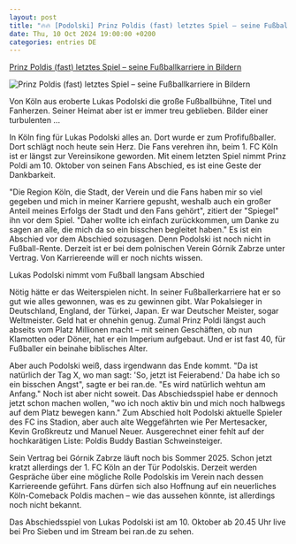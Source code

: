 ```yaml
---
layout: post
title: "🔥🔥 [Podolski] Prinz Poldis (fast) letztes Spiel – seine Fußballkarriere in Bildern"
date: Thu, 10 Oct 2024 19:00:00 +0200
categories: entries DE
---
```

[Prinz Poldis (fast) letztes Spiel – seine Fußballkarriere in Bildern](https://www.stern.de/sport/fussball/lukas-podolski--die-fussballkarriere-von-prinz-poldi-in-bildern-35132052.html)

![Prinz Poldis (fast) letztes Spiel – seine Fußballkarriere in Bildern](https://image.stern.de/35133650/t/Ah/v3/w1440/r1.7778/-/podolski.jpg)

Von Köln aus eroberte Lukas Podolski die große Fußballbühne, Titel und Fanherzen. Seiner Heimat aber ist er immer treu geblieben. Bilder einer turbulenten ...

In Köln fing für Lukas Podolski alles an. Dort wurde er zum Profifußballer. Dort schlägt noch heute sein Herz. Die Fans verehren ihn, beim 1. FC Köln ist er längst zur Vereinsikone geworden. Mit einem letzten Spiel nimmt Prinz Poldi am 10. Oktober von seinen Fans Abschied, es ist eine Geste der Dankbarkeit.

"Die Region Köln, die Stadt, der Verein und die Fans haben mir so viel gegeben und mich in meiner Karriere gepusht, weshalb auch ein großer Anteil meines Erfolgs der Stadt und den Fans gehört", zitiert der "Spiegel" ihn vor dem Spiel. "Daher wollte ich einfach zurückkommen, um Danke zu sagen an alle, die mich da so ein bisschen begleitet haben." Es ist ein Abschied vor dem Abschied sozusagen. Denn Podolski ist noch nicht in Fußball-Rente. Derzeit ist er bei dem polnischen Verein Górnik Zabrze unter Vertrag. Von Karriereende will er noch nichts wissen.

Lukas Podolski nimmt vom Fußball langsam Abschied

Nötig hätte er das Weiterspielen nicht. In seiner Fußballerkarriere hat er so gut wie alles gewonnen, was es zu gewinnen gibt. War Pokalsieger in Deutschland, England, der Türkei, Japan. Er war Deutscher Meister, sogar Weltmeister. Geld hat er ohnehin genug. Zumal Prinz Poldi längst auch abseits vom Platz Millionen macht – mit seinen Geschäften, ob nun Klamotten oder Döner, hat er ein Imperium aufgebaut. Und er ist fast 40, für Fußballer ein beinahe biblisches Alter.

Aber auch Podolski weiß, dass irgendwann das Ende kommt. "Da ist natürlich der Tag X, wo man sagt: 'So, jetzt ist Feierabend.' Da habe ich so ein bisschen Angst", sagte er bei ran.de. "Es wird natürlich wehtun am Anfang." Noch ist aber nicht soweit. Das Abschiedsspiel habe er dennoch jetzt schon machen wollen, "wo ich noch aktiv bin und mich noch halbwegs auf dem Platz bewegen kann." Zum Abschied holt Podolski aktuelle Spieler des FC ins Stadion, aber auch alte Weggefährten wie Per Mertesacker, Kevin Großkreutz und Manuel Neuer. Ausgerechnet einer fehlt auf der hochkarätigen Liste: Poldis Buddy Bastian Schweinsteiger.

Sein Vertrag bei Górnik Zabrze läuft noch bis Sommer 2025. Schon jetzt kratzt allerdings der 1. FC Köln an der Tür Podolskis. Derzeit werden Gespräche über eine mögliche Rolle Podolskis im Verein nach dessen Karriereende geführt. Fans dürfen sich also Hoffnung auf ein neuerliches Köln-Comeback Poldis machen – wie das aussehen könnte, ist allerdings noch nicht bekannt.

Das Abschiedsspiel von Lukas Podolski ist am 10. Oktober ab 20.45 Uhr live bei Pro Sieben und im Stream bei ran.de zu sehen.

